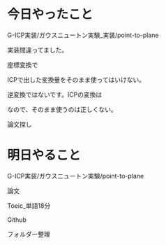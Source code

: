 # 今日やったこと
G-ICP実装/ガウスニュートン実験_実装/point-to-plane

実装間違ってました。

座標変換で

ICPで出した変換量をそのまま使ってはいけない。

逆変換ではないです。ICPの変換は

なので、そのまま使うのは正しくない。



論文探し

# 明日やること
G-ICP実装/ガウスニュートン実験/point-to-plane

論文

Toeic_単語18分

Github

フォルダー整理

